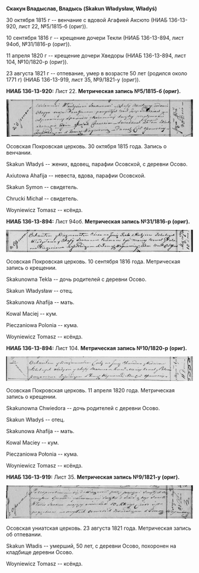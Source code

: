 **Скакун Владыслав, Владысь (Skakun Władysław, Władyś)**

30 октября 1815 г -- венчание с вдовой Агафией Аксюто (НИАБ 136-13-920,
лист 22, №5/1815-б (ориг)).

10 сентября 1816 г -- крещение дочери Текли (НИАБ 136-13-894, лист 94об,
№31/1816-р (ориг)).

11 апреля 1820 г -- крещение дочери Хведоры (НИАБ 136-13-894, лист 104,
№10/1820-р (ориг)).

23 августа 1821 г -- отпевание, умер в возрасте 50 лет (родился около
1771 г) (НИАБ 136-13-919, лист 35, №9/1821-у (ориг)).

**НИАБ 136-13-920:** Лист 22. **Метрическая запись №5/1815-б (ориг).**

![](./media/cb0cfa787b280a1ef94e9a3684c23fc0f4e7c788.png)

Осовская Покровская церковь. 30 октября 1815 года. Запись о венчании.

Skakun Władyś -- жених, вдовец, парафии Осовской, с деревни Осово.

Axiutowa Ahafija -- невеста, вдова, парафии Осовской.

Skakun Symon -- свидетель.

Chrucki Michał -- свидетель.

Woyniewicz Tomasz -- ксёндз.

**НИАБ 136-13-894:** Лист 94об. **Метрическая запись №31/1816-р
(ориг).**

![](./media/6ec637cbe3a0974b67e2eab3628043cf47190f95.png)

Осовская Покровская церковь. 10 сентября 1816 года. Метрическая запись о
крещении.

Skakunowna Tekla -- дочь родителей с деревни Осовo.

Skakun Władysław -- отец.

Skakunowa Ahafija -- мать.

Kowal Maciej -- кум.

Pieczaniowa Polonia -- кума.

Woyniewicz Tomasz -- ксёндз.

**НИАБ 136-13-894:** Лист 104. **Метрическая запись №10/1820-р (ориг).**

![](./media/010dabfdf774645f611c9cec1c90395392aa70a7.png)

Осовская Покровская церковь. 11 апреля 1820 года. Метрическая запись о
крещении.

Skakunowna Chwiedora -- дочь родителей с деревни Осовo.

Skakun Władyś -- отец.

Skakunowa Ahafija -- мать.

Kowal Maciey -- кум.

Pieczaniowa Połonia -- кума.

Woyniewicz Tomasz -- ксёндз.

**НИАБ 136-13-919:** Лист 35. **Метрическая запись №9/1821-у (ориг).**

![](./media/51b8d7e8a9c131881121dbcdc42ce941b5539df7.png)

Осовская униатская церковь. 23 августа 1821 года. Метрическая запись об
отпевании.

Skakun Władis -- умерший, 50 лет, с деревни Осово, похоронен на кладбище
деревни Осово.

Woyniewicz Tomasz -- ксёндз.
